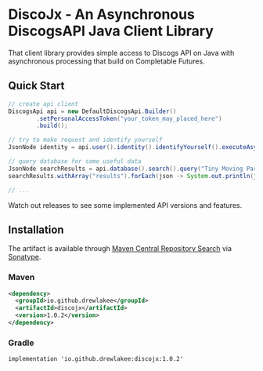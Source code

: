# DiscoJx - An Asynchronous DiscogsAPI Java Client Library

That client library provides simple access to Discogs API on Java with asynchronous processing that build on Completable Futures.

## Quick Start

```java
// create api client
DiscogsApi api = new DefaultDiscogsApi.Builder()
        .setPersonalAccessToken("your_token_may_placed_here")
        .build(); 

// try to make request and identify yourself
JsonNode identity = api.user().identity().identifyYourself().executeAsync().join().entity();

// query database for some useful data
JsonNode searchResults = api.database().search().query("Tiny Moving Parts").build().executeAsync().join().entity();
searchResults.withArray("results").forEach(json -> System.out.println(json.get("title")));

// ...
```

Watch out releases to see some implemented API versions and features.

## Installation

The artifact is available through
[Maven Central Repository Search](https://search.maven.org/artifact/io.github.drewlakee/discojx) via
[Sonatype](https://s01.oss.sonatype.org/#nexus-search;quick~discojx).

### Maven

```XML
<dependency>
  <groupId>io.github.drewlakee</groupId>
  <artifactId>discojx</artifactId>
  <version>1.0.2</version>
</dependency>
```

### Gradle

```Gradle
implementation 'io.github.drewlakee:discojx:1.0.2'
```

